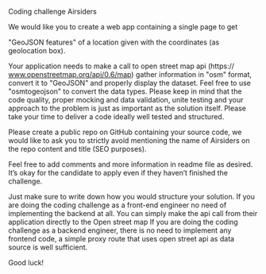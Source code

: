 Coding challenge Airsiders

We would like you to create a web app containing a single page to get

"GeoJSON features" of a location given with the coordinates (as geolocation
box).

Your application needs to make a call to open street map api (https://
www.openstreetmap.org/api/0.6/map) gather information in "osm" format,
convert it to "GeoJSON" and properly display the dataset.
Feel free to use "osmtogeojson" to convert the data types.
Please keep in mind that the code quality, proper mocking and data
validation, unite testing and your approach to the problem is just as important
as the solution itself. Please take your time to deliver a code ideally well
tested and structured.

Please create a public repo on GitHub containing your source code, we would
like to ask you to strictly avoid mentioning the name of Airsiders on the repo
content and title (SEO purposes).

Feel free to add comments and more
information in readme file as desired.
It’s okay for the candidate to apply even if they haven’t finished the challenge.

Just make sure to write down how you would structure your solution.
If you are doing the coding challenge as a front-end engineer no need of
implementing the backend at all. You can simply make the api call from their
application directly to the Open street map
If you are doing the coding challenge as a backend engineer, there is no
need to implement any frontend code, a simple proxy route that uses open
street api as data source is well sufficient.

Good luck!
